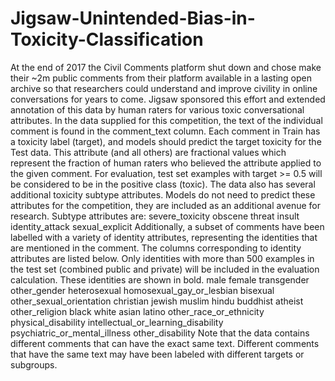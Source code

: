 # Jigsaw-Unintended-Bias-in-Toxicity-Classification
At the end of 2017 the Civil Comments platform shut down and chose make their ~2m public comments from their platform available in a lasting open archive so that researchers could understand and improve civility in online conversations for years to come. Jigsaw sponsored this effort and extended annotation of this data by human raters for various toxic conversational attributes.  In the data supplied for this competition, the text of the individual comment is found in the comment_text column. Each comment in Train has a toxicity label (target), and models should predict the target toxicity for the Test data. This attribute (and all others) are fractional values which represent the fraction of human raters who believed the attribute applied to the given comment. For evaluation, test set examples with target >= 0.5 will be considered to be in the positive class (toxic).  The data also has several additional toxicity subtype attributes. Models do not need to predict these attributes for the competition, they are included as an additional avenue for research. Subtype attributes are:  severe_toxicity obscene threat insult identity_attack sexual_explicit Additionally, a subset of comments have been labelled with a variety of identity attributes, representing the identities that are mentioned in the comment. The columns corresponding to identity attributes are listed below. Only identities with more than 500 examples in the test set (combined public and private) will be included in the evaluation calculation. These identities are shown in bold.  male female transgender other_gender heterosexual homosexual_gay_or_lesbian bisexual other_sexual_orientation christian jewish muslim hindu buddhist atheist other_religion black white asian latino other_race_or_ethnicity physical_disability intellectual_or_learning_disability psychiatric_or_mental_illness other_disability Note that the data contains different comments that can have the exact same text. Different comments that have the same text may have been labeled with different targets or subgroups.
